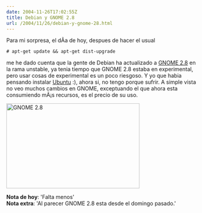 ```yaml
---
date: 2004-11-26T17:02:55Z
title: Debian y GNOME 2.8
url: /2004/11/26/debian-y-gnome-28.html
---
```


<div style="clear:both;"></div>
<p align="justify">Para mi sorpresa, el dÃ­a de hoy, despues de hacer el usual</p>
<p><code># apt-get update && apt-get dist-upgrade</code></p>
<p>me he dado cuenta que la gente de Debian ha actualizado a <a href="http://www.gnome.org">GNOME 2.8</a> en la rama unstable, ya tenia tiempo que GNOME 2.8 estaba en experimental, pero usar cosas de experimental es un poco riesgoso. Y yo que habia pensando instalar <a href="http://www.ubuntulinux.org">Ubuntu</a> :), ahora si, no tengo porque sufrir. A simple vista no veo muchos cambios en GNOME, exceptuando el que ahora esta consumiendo mÃ¡s recursos, es el precio de su uso.</p>
<p><a href="http://www.geocities.com/k4rny/imgs/screenshots/gnome2.8.png"><img src="http://www.geocities.com/k4rny/imgs/screenshots/gnome2.8.png" width="350" height="224" alt="GNOME 2.8" title="GNOME 2.8" border="0"/></a></p>
<p><span style="font-weight:bold;">Nota de hoy</span>: 'Falta menos'<br /><span style="font-weight:bold;">Nota extra</span>: 'Al parecer GNOME 2.8 esta desde el domingo pasado.'</p>
<div style="clear:both; padding-bottom: 0.25em;"></div>
